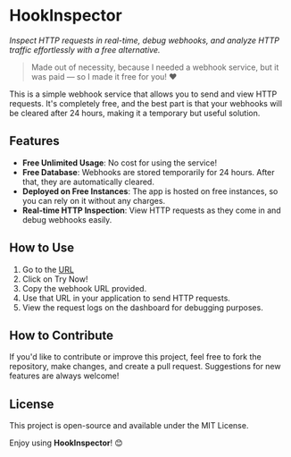 # HookInspector

*Inspect HTTP requests in real-time, debug webhooks, and analyze HTTP traffic effortlessly with a free alternative.*

> Made out of necessity, because I needed a webhook service, but it was paid — so I made it free for you! ❤️

This is a simple webhook service that allows you to send and view HTTP requests. It's completely free, and the best part is that your webhooks will be cleared after 24 hours, making it a temporary but useful solution.

## Features

- **Free Unlimited Usage**: No cost for using the service!
- **Free Database**: Webhooks are stored temporarily for 24 hours. After that, they are automatically cleared.
- **Deployed on Free Instances**: The app is hosted on free instances, so you can rely on it without any charges.
- **Real-time HTTP Inspection**: View HTTP requests as they come in and debug webhooks easily.

## How to Use

1. Go to the [URL](https://hookinspector.vercel.app/)
2. Click on Try Now!
3. Copy the webhook URL provided.
4. Use that URL in your application to send HTTP requests.
5. View the request logs on the dashboard for debugging purposes.

## How to Contribute

If you'd like to contribute or improve this project, feel free to fork the repository, make changes, and create a pull request. Suggestions for new features are always welcome!

## License

This project is open-source and available under the MIT License.

Enjoy using **HookInspector**! 😊
